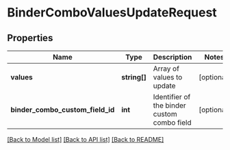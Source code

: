# BinderComboValuesUpdateRequest

## Properties
Name | Type | Description | Notes
------------ | ------------- | ------------- | -------------
**values** | **string[]** | Array of values to update | [optional] 
**binder_combo_custom_field_id** | **int** | Identifier of the binder custom combo field | [optional] 

[[Back to Model list]](../README.md#documentation-for-models) [[Back to API list]](../README.md#documentation-for-api-endpoints) [[Back to README]](../README.md)



